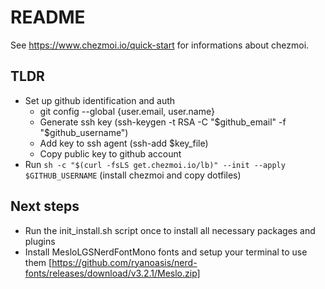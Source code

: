 # README

See <https://www.chezmoi.io/quick-start> for informations about chezmoi.

## TLDR

- Set up github identification and auth
  - git config --global {user.email, user.name}
  - Generate ssh key (ssh-keygen -t RSA -C "$github_email" -f "$github_username")
  - Add key to ssh agent (ssh-add $key_file)
  - Copy public key to github account
- Run `sh -c "$(curl -fsLS get.chezmoi.io/lb)" --init --apply $GITHUB_USERNAME` (install chezmoi and copy dotfiles)

## Next steps

- Run the init_install.sh script once to install all necessary packages and plugins
- Install MesloLGSNerdFontMono fonts and setup your terminal to use them [https://github.com/ryanoasis/nerd-fonts/releases/download/v3.2.1/Meslo.zip]
